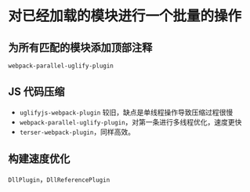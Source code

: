 # 对已经加载的模块进行一个批量的操作

## 为所有匹配的模块添加顶部注释

`webpack-parallel-uglify-plugin`

## JS 代码压缩

-   `uglifyjs-webpack-plugin` 较旧，缺点是单线程操作导致压缩过程很慢
-   `webpack-parallel-uglify-plugin`，对第一条进行多线程优化，速度更快
-   `terser-webpack-plugin`，同样高效。

## 构建速度优化

`DllPlugin`，`DllReferencePlugin`
